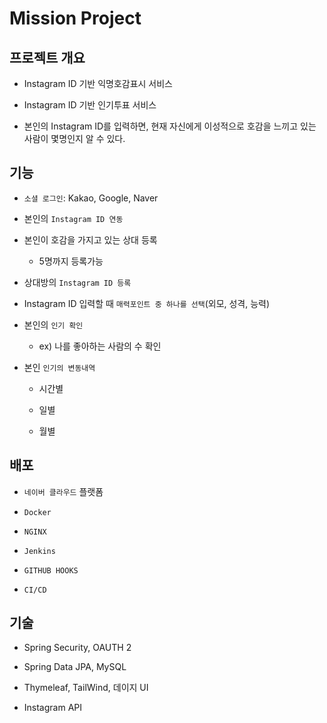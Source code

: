 # Mission Project

## 프로젝트 개요

[comment]: <> (서비스명 : `RingMyBell`)

[comment]: <> (도메인 : ringmybell.ai)

- Instagram ID 기반 익명호감표시 서비스
- Instagram ID 기반 인기투표 서비스

- 본인의 Instagram ID를 입력하면, 현재 자신에게 이성적으로 호감을 느끼고 있는 사람이 몇명인지 알 수 있다.

## 기능

- `소셜 로그인`: Kakao, Google, Naver

- 본인의 `Instagram ID 연동`

- 본인이 호감을 가지고 있는 상대 등록

  - 5명까지 등록가능

- 상대방의 `Instagram ID 등록`

- Instagram ID 입력할 때 `매력포인트 중 하나를 선택`(외모, 성격, 능력)

- 본인의 `인기 확인`

  - ex) 나를 좋아하는 사람의 수 확인

- 본인 `인기의 변동내역`

  - 시간별

  - 일별

  - 월별
  
## 배포

- `네이버 클라우드` 플랫폼

- `Docker`

- `NGINX`

- `Jenkins`

- `GITHUB HOOKS`

- `CI/CD`

## 기술

- Spring Security, OAUTH 2

- Spring Data JPA, MySQL

- Thymeleaf, TailWind, 데이지 UI

- Instagram API






